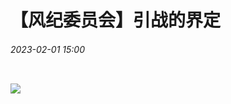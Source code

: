 <link rel="stylesheet" type="text/css" href="https://qg46.github.io/bilibili/_res/style.css">

# 【风纪委员会】引战的界定
###### 2023-02-01 15:00
<img src="https://qg46.github.io/bilibili/article/mgid1/80715188684ffe0a179f0d54b6a11c9508a8a77d.jpg" class="round_icon"  alt="">

![](https://qg46.github.io/bilibili/article/mgid1/151c4482280b34e914c51fccfe5b857cff8d61c6.jpg)


